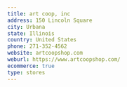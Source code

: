```yaml
---
title: art coop, inc
address: 150 Lincoln Square
city: Urbana
state: Illinois
country: United States
phone: 271-352-4562
website: artcoopshop.com
weburl: https://www.artcoopshop.com/
ecommerce: true
type: stores
---
```

